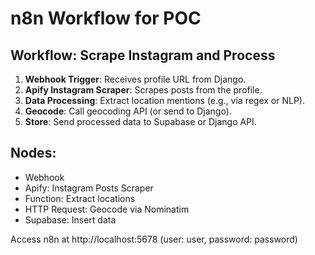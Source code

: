 # n8n Workflow for POC

## Workflow: Scrape Instagram and Process

1. **Webhook Trigger**: Receives profile URL from Django.
2. **Apify Instagram Scraper**: Scrapes posts from the profile.
3. **Data Processing**: Extract location mentions (e.g., via regex or NLP).
4. **Geocode**: Call geocoding API (or send to Django).
5. **Store**: Send processed data to Supabase or Django API.

## Nodes:
- Webhook
- Apify: Instagram Posts Scraper
- Function: Extract locations
- HTTP Request: Geocode via Nominatim
- Supabase: Insert data

Access n8n at http://localhost:5678 (user: user, password: password)